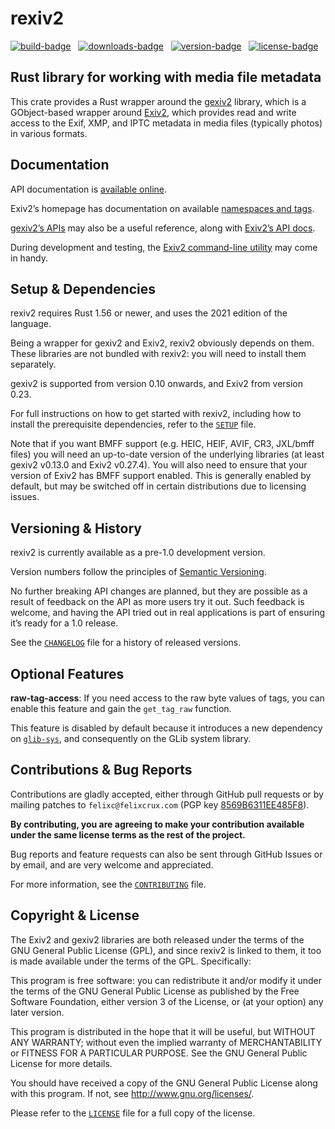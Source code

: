 rexiv2
======

[![build-badge][]][build] &nbsp;
[![downloads-badge][]][crates-io] &nbsp;
[![version-badge][]][crates-io] &nbsp;
[![license-badge][]][license] &nbsp;

[build]: https://travis-ci.org/felixc/rexiv2
[build-badge]: https://img.shields.io/travis/felixc/rexiv2.svg
[crates-io]: https://crates.io/crates/rexiv2
[downloads-badge]: https://img.shields.io/crates/d/rexiv2.svg
[version-badge]: https://img.shields.io/crates/v/rexiv2.svg
[license]: https://github.com/felixc/rexiv2/blob/master/LICENSE
[license-badge]: https://img.shields.io/crates/l/rexiv2.svg


Rust library for working with media file metadata
-------------------------------------------------

This crate provides a Rust wrapper around the [gexiv2][gexiv2] library, which is
a GObject-based wrapper around [Exiv2][exiv2], which provides read and write
access to the Exif, XMP, and IPTC metadata in media files (typically photos) in
various formats.

[gexiv2]: https://wiki.gnome.org/Projects/gexiv2
[exiv2]:  http://www.exiv2.org/


Documentation
-------------

API documentation is [available online][rexiv2-doc].

Exiv2’s homepage has documentation on available [namespaces and tags][tags-doc].

[gexiv2’s APIs][gexiv2-api] may also be a useful reference, along with [Exiv2’s
API docs][exiv2-api].

During development and testing, the [Exiv2 command-line utility][exiv2-cli] may
come in handy.

[rexiv2-doc]: https://felixcrux.com/files/doc/rexiv2/
[tags-doc]:   http://exiv2.org/metadata.html
[gexiv2-api]: https://git.gnome.org/browse/gexiv2/tree/gexiv2/gexiv2-metadata.h
[exiv2-api]:  http://exiv2.org/doc/index.html
[exiv2-cli]:  http://exiv2.org/manpage.html


Setup & Dependencies
--------------------

rexiv2 requires Rust 1.56 or newer, and uses the 2021 edition of the language.

Being a wrapper for gexiv2 and Exiv2, rexiv2 obviously depends on them. These
libraries are not bundled with rexiv2: you will need to install them separately.

gexiv2 is supported from version 0.10 onwards, and Exiv2 from version 0.23.

For full instructions on how to get started with rexiv2, including how to
install the prerequisite dependencies, refer to the [`SETUP`](SETUP.md) file.

Note that if you want BMFF support (e.g. HEIC, HEIF, AVIF, CR3, JXL/bmff files)
you will need an up-to-date version of the underlying libraries (at least gexiv2
v0.13.0 and Exiv2 v0.27.4). You will also need to ensure that your version of
Exiv2 has BMFF support enabled. This is generally enabled by default, but may be
switched off in certain distributions due to licensing issues.


Versioning & History
--------------------

rexiv2 is currently available as a pre-1.0 development version.

Version numbers follow the principles of [Semantic Versioning][semver].

No further breaking API changes are planned, but they are possible as a result
of feedback on the API as more users try it out. Such feedback is welcome, and
having the API tried out in real applications is part of ensuring it’s ready for
a 1.0 release.

See the [`CHANGELOG`](CHANGELOG.md) file for a history of released versions.

[semver]: http://semver.org/spec/v2.0.0.html


Optional Features
-----------------

**raw-tag-access**: If you need access to the raw byte values of tags, you can
enable this feature and gain the `get_tag_raw` function.

This feature is disabled by default because it introduces a new dependency on
[`glib-sys`][glib-sys], and consequently on the GLib system library.

[glib-sys]: https://crates.io/crates/glib-sys/


Contributions & Bug Reports
---------------------------

Contributions are gladly accepted, either through GitHub pull requests or by
mailing patches to `felixc@felixcrux.com` (PGP key [8569B6311EE485F8][pgp-key]).

**By contributing, you are agreeing to make your contribution available under
the same license terms as the rest of the project.**

Bug reports and feature requests can also be sent through GitHub Issues or by
email, and are very welcome and appreciated.

For more information, see the [`CONTRIBUTING`](CONTRIBUTING.md) file.

[pgp-key]: http://hkps.pool.sks-keyservers.net/pks/lookup?op=vindex&search=0x8569B6311EE485F8


Copyright & License
-------------------

The Exiv2 and gexiv2 libraries are both released under the terms of the GNU
General Public License (GPL), and since rexiv2 is linked to them, it too is
made available under the terms of the GPL. Specifically:

This program is free software: you can redistribute it and/or modify it
under the terms of the GNU General Public License as published by the Free
Software Foundation, either version 3 of the License, or (at your option)
any later version.

This program is distributed in the hope that it will be useful, but WITHOUT
ANY WARRANTY; without even the implied warranty of MERCHANTABILITY or FITNESS
FOR A PARTICULAR PURPOSE. See the GNU General Public License for more details.

You should have received a copy of the GNU General Public License along with
this program. If not, see <http://www.gnu.org/licenses/>.

Please refer to the [`LICENSE`](LICENSE) file for a full copy of the license.
